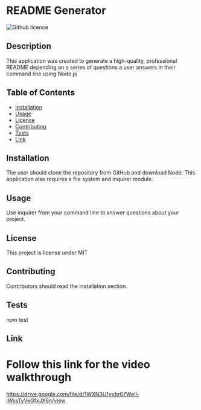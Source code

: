 # README Generator 
  ![Github licence](http://img.shields.io/badge/license-MIT-blue.svg)

  ## Description 
  This application was created to generate a high-quality, professional README depending on a series of questions a user answers in their command line using Node.js

  ## Table of Contents
  * [Installation](#installation)
  * [Usage](#usage)
  * [License](#license)
  * [Contributing](#contributing)
  * [Tests](#tests)
  * [Link](#link)
  
  ## Installation 
  The user should clone the repository from GitHub and download Node. This application also requires a file system and inquirer module. 

  ## Usage 
  Use inquirer from your command line to answer questions about your project.

  ## License 
  This project is license under MIT

  ## Contributing 
  Contributors should read the installation section. 

  ## Tests
  npm test

## Link 
# Follow this link for the video walkthrough

https://drive.google.com/file/d/1WXN3U1yybr67WeIl-iWssTyVeGfxJX6n/view
